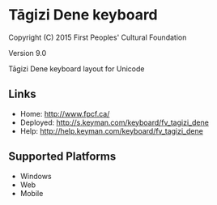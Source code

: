 Tāgizi Dene keyboard
======================

Copyright (C) 2015 First Peoples' Cultural Foundation

Version 9.0

Tāgizi Dene keyboard layout for Unicode

Links
-----

 * Home:     <http://www.fpcf.ca/>
 * Deployed: <http://s.keyman.com/keyboard/fv_tagizi_dene>
 * Help:     <http://help.keyman.com/keyboard/fv_tagizi_dene>
 
Supported Platforms
-------------------

 * Windows
 * Web
 * Mobile
